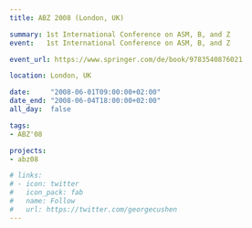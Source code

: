 ```yaml
---
title: ABZ 2008 (London, UK)

summary: 1st International Conference on ASM, B, and Z
event:   1st International Conference on ASM, B, and Z

event_url: https://www.springer.com/de/book/9783540876021

location: London, UK

date:     "2008-06-01T09:00:00+02:00"
date_end: "2008-06-04T18:00:00+02:00"
all_day:  false

tags:
- ABZ'08

projects:
- abz08

# links:
# - icon: twitter
#   icon_pack: fab
#   name: Follow
#   url: https://twitter.com/georgecushen
---
```

